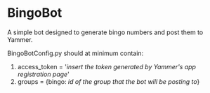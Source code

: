 # BingoBot

A simple bot designed to generate bingo numbers and post them to Yammer.

BingoBotConfig.py should at minimum contain:

1. access_token = '*insert the token generated by Yammer's app registration page*'
2. groups = {bingo: *id of the group that the bot will be posting to*}
